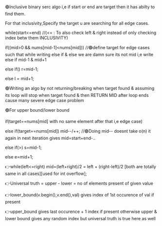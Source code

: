 🟢Inclusive binary serc algo i,e if start or end are target then it has abilty to find them. 

For that inclusivity,Specify the target u are searching for all edge cases.

while(start<=end) //(<= : To also check left & right instead of only checking index betw them INCLUSIVITY)

if((mid>0 && nums[mid-1]<nums[mid]))   //🟢define target for edge cases such that while writing else if & else we are damn sure its not mid i,e write else if mid-1 & mid+1


else if() r=mid-1;  

else l = mid+1;


🟢Writing an algo by not returning/breaking when target found & assuming its loop will stop when target found & then RETURN MID after loop ends cause many severe edge case problem

🟢For upper bound/lower bound

if(target==nums[mid] with no same element after that i,e edge case) 

else if(target==nums[mid]) mid--/++;  //🟢Doing mid-- doesnt take o(n) it again in next iteration gives mid=start+end-.. 

else if(>) s=mid-1;

else e=mid+1;

👉while(left<=right) mid=(left+right)/2  =  left + (right-left)/2 [both are totally same in all cases][used for int overflow];

👉Universal truth = upper - lower = no of elements present of given value

👉lower_bound(v.begin(),v.end(),val) gives index of 1st occurence of val if present

👉upper_bound gives last occurence + 1 index if present otherwise upper & lower bound gives any random index but universal truth is true here as well
